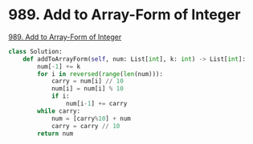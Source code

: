 # 989. Add to Array-Form of Integer

[989. Add to Array-Form of Integer](https://leetcode.com/problems/add-to-array-form-of-integer/)

```python
class Solution:
    def addToArrayForm(self, num: List[int], k: int) -> List[int]:
        num[-1] += k
        for i in reversed(range(len(num))):
            carry = num[i] // 10
            num[i] = num[i] % 10
            if i: 
                num[i-1] += carry
        while carry:
            num = [carry%10] + num
            carry = carry // 10
        return num
```
